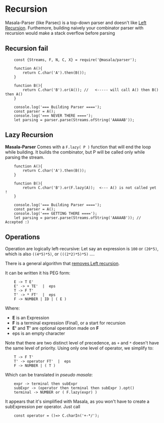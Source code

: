 Recursion
====

Masala-Parser (like Parsec) is a top-down parser and doesn't like [Left Recursion](https://cs.stackexchange.com/a/9971). Furthemore, building naively your
combinator parser with recursion would make a stack overflow before parsing


Recursion fail
----

        const {Streams, F, N, C, X} = require('@masala/parser');
        
        function A(){
            return C.char('A').then(B());
        }
        
        function B(){
            return C.char('B').or(A()); //   <----- will call A() then B() then A()
        }
        
        console.log('=== Building Parser ====');
        const parser = A();
        console.log('=== NEVER THERE ====');
        let parsing = parser.parse(Streams.ofString('AAAAAB'));


Lazy Recursion
-----

**Masala-Parser** Comes with a `F.lazy( P )` function that will end the loop while building. It builds the combinator, but P will
be called only while parsing the stream.


        function A(){
            return C.char('A').then(B());
        }
        
        function B(){
            return C.char('B').or(F.lazy(A));  <--- A() is not called yet !
        }
                
        console.log('=== Building Parser ====');
        const parser = A();
        console.log('=== GETTING THERE ====');
        let parsing = parser.parse(Streams.ofString('AAAAAB')); // Accepted :)
        
Operations
-----


Operation are logically left-recursive: Let say an expression is `100` or `(20*5)`, which is also `((4*5)*5)`,
 or `(((2*2)*5)*5)` ....
 
There is a general algorithm that [removes Left recursion](https://en.wikipedia.org/wiki/Left_recursion#Removing_left_recursion).

It can be written it his PEG form:
 
        E -> T E'
        E' -> + TE'  |  eps
        T -> F T'
        T' -> * FT'  |  eps
        F -> NUMBER | ID | ( E )

Where: 

* **E** is an Expression
* **F** is a terminal expression (Final), or a start for recursion
* **E'** and **T'** are optional operation made on **F**
* eps is an empty character

Note that there are two distinct level of precedence, as `+` and `*` doesn't have the same level of priority. 
Using only one level of operator, we simplify to:

        T -> F T'
        T' -> operator FT'  |  eps
        F -> NUMBER | ( T )

Which can be translated in *pseudo masala*:

        expr -> terminal then subExpr
        subExpr -> (operator then terminal then subExpr ).opt()
        terminal -> NUMBER or ( F.lazy(expr) )
 
 

 
It appears that it's simplified with Masala, as you won't have to create a subExpression per operator. Just call 
    
        const operator = ()=> C.charIn('+-*/');





